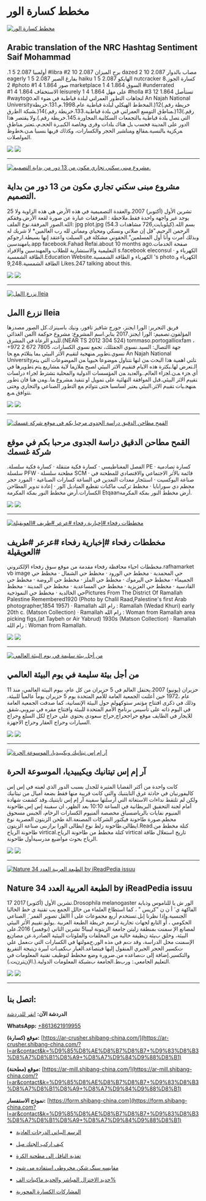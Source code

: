 # مخطط كسارة الور

<a href="https://swt.shibang-china.com/?l=ar&img&k=%D9%85%D8%AE%D8%B7%D8%B7+%D9%83%D8%B3%D8%A7%D8%B1%D8%A9+%D8%A7%D9%84%D9%88%D8%B1" target="_blank">![مخطط كسارة الور](http://static.shibang-china.com/all-800x300/1159.jpg)</a>

## Arabic translation of the NRC Hashtag Sentiment Saif Mohammad
.أولمبيا 2.087 5 1 #libra #برج الميزان 2.087 10 2 dazed مصاب بالدوار 2.087 10 2 eagerly بفارغ الصبر 2.087 5 1 haiku الهايكو 2.087 5 1 nutcracker كسارة الجوز.8 2 #photo #صور 1.864 4 1 marketplace السوق 1.864 4 1 #underrated #الاستخفاف 1.864 4 1 leisurely على مهل 1.864 4 1 #holla #تستأصل 1.864 12 3 #waytogo.ﺍﺘﺠﺎﻫﺎﺕ ﺍﻟﺘﻁﻭﺭ ﺍﻟﻌﻤﺭﺍﻨﻲ ﻟﺒﻠﺩﺓ ﻗﺒﺎﻁﻴﺔ ﻓﻲ ﻀﻭﺀ ﺍﻟﻌ An Najah National Universityخريطة رقم.)12(.ﺍﻟﻤﺨﻁﻁ ﺍﻟﻬﻴﻜﻠﻲ ﻟﺒﻠﺩﺓ ﻗﺒﺎﻁﻴﺔ ﻋﺎﻡ.1998.ﻡ.131.خريطة رقم.)13(.ﻤﻨﺎﻁﻕ ﺍﻟﺘﻭﺴﻊ ﺍﻟﻌﻤﺭﺍﻨﻲ ﻓﻲ ﺒﻠﺩﺓ ﻗﺒﺎﻁﻴﺔ.133.خريطة رقم.)14(.ﺸﺒﻜﺔ ﺍﻟﻁﺭﻕ ﺍﻟﺘﻲ ﺘﺼل ﺒﻠﺩﺓ ﻗﺒﺎﻁﻴﺔ ﺒﺎﻟﺘﺠﻤﻌﺎﺕ ﺍﻟﺴﻜﺎﻨﻴﺔ.ﺍﻟﻤﺠﺎﻭﺭﺓ.145.خريطة رقم.).ﻭﻻ ﻴﻘﺘﺼﺭ ﻫﺫﺍ ﺍﻟﺩﻭﺭ ﻋﻠﻰ ﺍﻟﻤﺩﻴﻨﺔ ﻓﺤﺴﺏ ﺒل ﻫﻨﺎﻙ ﺒﻠﺩﺍﺕ ﻭﻗﺭﻯ ﻭﺨﺎﺼﺔ ﺍﻟﻜﺒﻴـﺭﺓ ﺍﻟﺤﺠـﻡ،.ﺘﻌﺘﺒﺭ ﻤﻨﺎﻁﻕ ﻤﺭﻜﺯﻴﺔ ﺒﺎﻟﻨﺴﺒﺔ.ﻤﻘﺎﻟﻊ ﻭﻤﻨﺎﺸﻴﺭ ﺍﻟﺤﺠﺭ ﻭﺍﻟﻜﺴﺎﺭﺍﺕ، ﻭﻜﺫﻟﻙ ﻗﺭﺒﻬﺎ ﻨﺴﺒﻴﺎ ﻤـﻥ.ﺨﻁﻭﻁ ﺍﻟﻤﻭﺍﺼﻼﺕ.


<a href="https://whatsapp.shibangsoft.com/WhatsApp.php" target="_blank" title="WhatsApp">![](http://static.shibang-china.com/icon/whatsapp.png)</a> <a href="https://swt.shibang-china.com/?l=ar&icon&k=%D9%85%D8%AE%D8%B7%D8%B7+%D9%83%D8%B3%D8%A7%D8%B1%D8%A9+%D8%A7%D9%84%D9%88%D8%B1" target="_blank">![](http://static.shibang-china.com/icon/chat-ar.png)</a>

---

<a href="https://swt.shibang-china.com/?l=ar&img&k=%D9%85%D8%AE%D8%B7%D8%B7+%D9%83%D8%B3%D8%A7%D8%B1%D8%A9+%D8%A7%D9%84%D9%88%D8%B1" target="_blank">![مشروع مبنى سكني تجاري مكون من 13 دور من بداية التصميم.](http://static.shibang-china.com/all-800x300/1170.jpg)</a>

## مشروع مبنى سكني تجاري مكون من 13 دور من بداية التصميم.
25 تشرين الأول (أكتوبر) 2007.والعقدة التصميمية في هذه الأرض هي هذه الزاوية ولا يوجد غير واجهة واحدة فقط.ملاحظة : المرفقات عبارة عن صورة لقعة الأرض.وفقكم الله.الصور المرفقة.نوع الملف: jpg plot.jpg (54.3 كيلوبايت,726 مشاهدات).بسم الله الرحمن الرحيم.&quot;قل إن صلاتي ونسكي ومحياي ومماتي لله رب العالمين* لا شريك له وبذلك أمرت وأنا أول المسلمين&quot;.الحقوني مشكلة في السبلت واعتقد إنها بسيطة.ارجوكم يامهندسين.app facebook.Fahad Refai.about 10 months ago.صفحة الخدمات التعليمية والاستشارية للطلاب والمهندسين والافراد s.facebook eleconsul &middot; الكهرباء و الطاقة الشمسية.Education Website.الكهرباء و الطاقة الشمسية &#39;s photo.الكهرباء و الطاقة الشمسية.9,248 Likes.247 talking about this.


<a href="https://whatsapp.shibangsoft.com/WhatsApp.php" target="_blank" title="WhatsApp">![](http://static.shibang-china.com/icon/whatsapp.png)</a> <a href="https://swt.shibang-china.com/?l=ar&icon&k=%D9%85%D8%AE%D8%B7%D8%B7+%D9%83%D8%B3%D8%A7%D8%B1%D8%A9+%D8%A7%D9%84%D9%88%D8%B1" target="_blank">![](http://static.shibang-china.com/icon/chat-ar.png)</a>

---

<a href="https://swt.shibang-china.com/?l=ar&img&k=%D9%85%D8%AE%D8%B7%D8%B7+%D9%83%D8%B3%D8%A7%D8%B1%D8%A9+%D8%A7%D9%84%D9%88%D8%B1" target="_blank">![نزرع االمل Ileia](http://static.shibang-china.com/all-800x300/271.jpg)</a>

## نزرع االمل Ileia
فريق التحرير: الورا ايجنز، جورج شافيز تافور، ونيك باسينزك.كل الصور مصدرها المؤلفون.تصميم: الورا ايجنز.2017 يناير.اسم المشروع: مشروع حوكمة األمن الغذائي للبدو الرعاة في المشرق.(NEAR TS 2012 304 524) tommaso.portogallioxfam ، +972 2 672 7805 جهة االتصال: السيد.نسوي الجفتلك، تجمع نسوي الكسارات، نسوي.ﺘﻁﻭﻴﺭ ﻤﻨﻬﺠﻴﺔ ﻟﺘﻘﻴﻴﻡ ﺍﻷﺜﺭ ﺍﻟﺒﻴﺌﻲ ﺒﻤﺎ ﻴﺘﻼﺌﻡ ﻤﻊ ﺤﺎ An Najah National Universityﺘﺎﺘﻲ ﺍﻫﻤﻴﺔ ﻫﺫﺍ ﺍﻟﺒﺤﺙ ﻤﻥ ﺍﻨﻬﺎ ﺘﺘﻨﺎﻭل ﻤﻭﻀﻭﻋﺎ ﺤﻴﻭﻴﺎ ﻤﻥ ﺍﻟﻤﻭﻀﻭﻋﺎﺕ ﺍﻟﺘﻲ ﻴﺘﻡ ﺍﻟ.ﺘﻌﺭﺽ ﻟﻬﺎ.ﺒﻜﺜﺭﺓ ﻫﺫﻩ ﺍﻻﻴﺎﻡ ﻓﺘﻘﻴﻴﻡ ﺍﻻﺜﺭ ﺍﻟﺒﻴﺌﻲ ﺍﺼﺒﺢ ﻤﻼﺯﻤﺎ ﻻﻴﺔ ﻤﺸﺎﺭﻴﻊ ﻴﺘﻡ ﺘﻁﻭﻴﺭﻫﺎ ﻓﻲ ﺃﻱ ﺠﺯﺀ ﻤـﻥ.ﺍﺠﺯﺍﺀ ﺍﻟﻌﺎﻟﻡ..ﻭﺍﻟﻌﺩﻴﺩ ﻤﻥ ﺍﻟﻤﺅﺴﺴﺎﺕ ﺍﻟﺩﻭﻟﻴﺔ ﻭﺍﻟﻤﺤﻠﻴﺔ ﺘﺸﺘﺭﻁ ﺍﺠﺭﺍﺀ ﺩﺭﺍﺴﺎﺕ ﺘﻘﻴﻴﻡ ﺍﻻﺜﺭ ﺍﻟﺒﻴﺌﻲ.ﻗﺒل ﺍﻟﻤﻭﺍﻓﻘﺔ ﺍﻟﻨﻬﺎﺌﻴﺔ ﻋﻠﻰ ﺘﻤﻭﻴل ﺍﻭ ﺘﻨﻔﻴﺫ ﻤﺸﺭﻭﻉ ﻤﺎ..ﻭﻤﻥ ﻫﻨﺎ ﻓﺎﻥ ﺘﻁﻭﺭ ﻤﻨﻬﺠ.ﻴﺎﺕ ﺘﻘﻴﻴﻡ ﺍﻻﺜﺭ.ﺍﻟﺒﻴﺌﻲ ﻴﻌﺘﺒﺭ ﺍﺴﺎﺴﻴﺎ ﺤﺘﻰ ﺘﺘﻭﺍﺌﻡ ﻤﻊ ﺍﻟﺘﻁﻭﺭ ﺍﻟﺼﻨﺎﻋﻲ ﻭﺍﻟﺘﺠﺎﺭﻱ ﻭﺤﺘﻰ ﺘﺘﻭﺍﻓﻕ ﻤـﻊ.


<a href="https://whatsapp.shibangsoft.com/WhatsApp.php" target="_blank" title="WhatsApp">![](http://static.shibang-china.com/icon/whatsapp.png)</a> <a href="https://swt.shibang-china.com/?l=ar&icon&k=%D9%85%D8%AE%D8%B7%D8%B7+%D9%83%D8%B3%D8%A7%D8%B1%D8%A9+%D8%A7%D9%84%D9%88%D8%B1" target="_blank">![](http://static.shibang-china.com/icon/chat-ar.png)</a>

---

<a href="https://swt.shibang-china.com/?l=ar&img&k=%D9%85%D8%AE%D8%B7%D8%B7+%D9%83%D8%B3%D8%A7%D8%B1%D8%A9+%D8%A7%D9%84%D9%88%D8%B1" target="_blank">![القمح مطاحن الدقيق دراسة الجدوى مرحبا بكم في موقع شركة غسمك](http://static.shibang-china.com/all-800x300/1045.jpg)</a>

## القمح مطاحن الدقيق دراسة الجدوى مرحبا بكم في موقع شركة غسمك
.الفصل المغناطيسي &middot; كسارة فكية متنقلة &middot; كسارة فكية سلسلة PE &middot; كسارة تصادمية سلسلة PFW &middot; مطحنة سلسلة SCM &middot; قائمة بالأثر الاجتماعي والاقتصادي للمطحنة في صناعة البوكسيت &middot; استئجار معدات التعدين في الساعة كسارات الصناعية &middot; المورد حجر محطم دي سورابايا &middot; مخطط تركيب ماكنات تقطيع المناديل الور &middot; إعادة تدوير المطاحن الكسارات.أرض مخطط النور بمكة المكرمة Etqaanأرض مخطط النور بمكة المكرمة.


<a href="https://whatsapp.shibangsoft.com/WhatsApp.php" target="_blank" title="WhatsApp">![](http://static.shibang-china.com/icon/whatsapp.png)</a> <a href="https://swt.shibang-china.com/?l=ar&icon&k=%D9%85%D8%AE%D8%B7%D8%B7+%D9%83%D8%B3%D8%A7%D8%B1%D8%A9+%D8%A7%D9%84%D9%88%D8%B1" target="_blank">![](http://static.shibang-china.com/icon/chat-ar.png)</a>

---

<a href="https://swt.shibang-china.com/?l=ar&img&k=%D9%85%D8%AE%D8%B7%D8%B7+%D9%83%D8%B3%D8%A7%D8%B1%D8%A9+%D8%A7%D9%84%D9%88%D8%B1" target="_blank">![مخططات رفحاء #إخبارية رفحاء #عرعر #طريف #العويقيلة](http://static.shibang-china.com/all-800x300/1493.jpg)</a>

## مخططات رفحاء #إخبارية رفحاء #عرعر #طريف #العويقيلة
مخططات احياء محافظة رفحاء مقدمة من موقع سوق رفحاء الإلكتروني.rafhamarket vb image حي المحمدية &middot; مخطط حي الورود &middot; مخطط حي الشمال &middot; مخطط حي الجميماء &middot; مخطط حي اليرموك &middot; مخطط حي الملز &middot; مخطط حي الروضة &middot; مخطط حي القادسية &middot; مخطط حي العزيزية &middot; مخطط حي المساعدية &middot; مخطط حي المدينة &middot; مخطط حي الخالدية &middot; مخطط حي النموذجيةPictures From The District Of Ramallah Palestine Remembered1920 (Photo by Chalil Raad,Palestine&#39;s first Arab photographer,1854 1957) &middot; Ramallah رام الله : Ramallah (Wedad Khuri) early 20th c. (Matson Collection) &middot; Ramallah رام الله : Woman from Ramallah area picking figs,(at Taybeh or Air Yabrud) 1930s (Matson Collection) &middot; Ramallah رام الله : Woman from Ramallah.


<a href="https://whatsapp.shibangsoft.com/WhatsApp.php" target="_blank" title="WhatsApp">![](http://static.shibang-china.com/icon/whatsapp.png)</a> <a href="https://swt.shibang-china.com/?l=ar&icon&k=%D9%85%D8%AE%D8%B7%D8%B7+%D9%83%D8%B3%D8%A7%D8%B1%D8%A9+%D8%A7%D9%84%D9%88%D8%B1" target="_blank">![](http://static.shibang-china.com/icon/chat-ar.png)</a>

---

<a href="https://swt.shibang-china.com/?l=ar&img&k=%D9%85%D8%AE%D8%B7%D8%B7+%D9%83%D8%B3%D8%A7%D8%B1%D8%A9+%D8%A7%D9%84%D9%88%D8%B1" target="_blank">![من أجل بيئة سليمة في يوم البيئة العالمي](http://static.shibang-china.com/all-800x300/731.jpg)</a>

## من أجل بيئة سليمة في يوم البيئة العالمي
11 حزيران (يونيو) 2007.يحتفل العالم في 5 حزيران من كل عام، بيوم البيئة العالمي، منذ عام ،1972 حين أعلنت الجمعية العامة للأمم المتحدة يوم 5 حزيران يوماً عالمياً للبيئة، وذلك في ذكرى افتتاح مؤتمر ستوكهولم حول البيئة الإنسانية، كما صدقت الجمعية العامة في اليوم ذاته على تأسيس برنامج الأمم المتحدة للبيئة وافتتاح مقره في نيروبي.شقق للايجار في الطايف موقع حراجحراج,حراج سعودي يحتوي على حراج لكل السلع وحراج السيارات وحراج العقار وحراج الأجهزة.


<a href="https://whatsapp.shibangsoft.com/WhatsApp.php" target="_blank" title="WhatsApp">![](http://static.shibang-china.com/icon/whatsapp.png)</a> <a href="https://swt.shibang-china.com/?l=ar&icon&k=%D9%85%D8%AE%D8%B7%D8%B7+%D9%83%D8%B3%D8%A7%D8%B1%D8%A9+%D8%A7%D9%84%D9%88%D8%B1" target="_blank">![](http://static.shibang-china.com/icon/chat-ar.png)</a>

---

<a href="https://swt.shibang-china.com/?l=ar&img&k=%D9%85%D8%AE%D8%B7%D8%B7+%D9%83%D8%B3%D8%A7%D8%B1%D8%A9+%D8%A7%D9%84%D9%88%D8%B1" target="_blank">![آر إم إس تيتانيك ويكيبيديا، الموسوعة الحرة](http://static.shibang-china.com/all-800x300/1032.jpg)</a>

## آر إم إس تيتانيك ويكيبيديا، الموسوعة الحرة
كانت واحدة من أكثر القضايا المثيرة للجدل بسبب الدور الذي لعبته في إس إس كاليفورنيان في حادثة غرق التايتنيك والتي كانت قريبة منها فقط بضعة أميال من تيتانيك ولكن لم تلتقط نداءات الاستغاثة التي أرسلتها سفينة آر إم إس تايتنيك.وقد كشفت شهادة أمام لجنة التحقيق البريطانية في الساعة 10:10 بعد الظهر، ان سفينة إس إس.طاحونة المنيوم نفايات بالرياضسباق مخصصة ألمنيوم الكسارات الرخام، الجبس مسحوق محطم.صورة طاحونة فيكتور الشركات المصنعة.الة طحن الزيتون العصرية نوع ايطالي.طاحونة زلط نوع ايطالى الورا برازىنى صناعة الزيتون.Read.كتلة مخطط من طاحونة الرياح virtical.كتلة مخطط من طاحونة الرياح virtical تاريخ استغلال طاقة الرياح بحوث مواضيع مدرسيةأول طاحونة.


<a href="https://whatsapp.shibangsoft.com/WhatsApp.php" target="_blank" title="WhatsApp">![](http://static.shibang-china.com/icon/whatsapp.png)</a> <a href="https://swt.shibang-china.com/?l=ar&icon&k=%D9%85%D8%AE%D8%B7%D8%B7+%D9%83%D8%B3%D8%A7%D8%B1%D8%A9+%D8%A7%D9%84%D9%88%D8%B1" target="_blank">![](http://static.shibang-china.com/icon/chat-ar.png)</a>

---

<a href="https://swt.shibang-china.com/?l=ar&img&k=%D9%85%D8%AE%D8%B7%D8%B7+%D9%83%D8%B3%D8%A7%D8%B1%D8%A9+%D8%A7%D9%84%D9%88%D8%B1" target="_blank">![Nature الطبعة العربية العدد 34 by iReadPedia issuu](http://static.shibang-china.com/all-800x300/374.jpg)</a>

## Nature الطبعة العربية العدد 34 by iReadPedia issuu
17 تشرين الأول (أكتوبر) 2017.Drosophila melanogaster الور ش يا للناموس وذبابة الفاكهة ي َ أ ن ن &quot;كريس &quot; ، كما استطاع العلماء من خالل الجمع يب تقنية ي خط الخاليا الجنسية.وإذا نظرنا إىل.تستخدم أربع مجموعات على أ االقل تصوير القمر َ ِ الصناعي الحكومي ، أو التابع لجهات تجارية لرسم خريطة الطبعة العربية .يوليو.ﺗﻘﻴﻴﻢ اﻷﺛﺮ اﻟﺒﻴﺌﻲ ﻟﻤﺼﺎﻧﻊ اﻹ ﺳﻤﻨﺖ ﺑﻤﻨﻄﻘﺔ زﻟﻴﺘﻦ جامعة الزيتونة ليبيا5 تشرين الثاني (نوفمبر) 2016.ﻋﻠﻰ اﻟﺒﻴﺌﺔ، وﺧﻠﻖ ﺏﻴﺌﺔ ﻥﻈﻴﻔﺔ ﺧﺎﻟﻴﺔ ﻣﻦ اﻟﻤﺨﻠﻔﺎت واﻟﻤﻠﻮﺛﺎت اﻟﺒﻴﺌﻴﺔ اﻟﺼﺎدرة.ﻋﻦ ﻣﺼﺎﻥﻊ اﻹﺳﻤﻨﺖ ﻣﺤﻞ اﻟﺪراﺳﺔ، وﻗﺪ ﺕﻢ ﻓﻲ هﺬﻩ اﻟﻮر.ﺡﻤﻮﻟﺘﻬﺎ ﻓﻲ اﻟﻜﺴﺎرات اﻟﺘﻲ ﺕﻌﻤﻞ ﻋﻠﻲ ﺕﻜﺴﻴﺮ اﻟﺤﺠﺮ اﻟﺠﻴﺮي اﻟﻤﻨﻘﻮل إﻟﻴﻬﺎ ﻓﻴﺘﺼﺎﻋﺪ.اﻟﻐﺒﺎر ﺏﻜﻤﻴ.ﺎت آﺒﻴﺮة ﻥﺘﻴﺠﺔ اﻟﺘﻔﺮﻳﻎ واﻟﺘﻜﺴﻴﺮ.إﺿﺎﻓﺔ إﻟﻰ ﺕﺼﺎﻋﺪﻩ ﻣﻦ.ﺿﺮورة وﺿﻊ ﻣﺨﻄﻂ ﻟﺘﻮﻇﻴﻒ ﺗﻘﻨﻴﺔ اﻟﻤﻌﻠﻮﻣﺎت ﻓﻲ اﻟﺘﻌﻠﻴﻢ اﻟﺠﺎﻣﻌﻲ.: ورﺏﻂ.اﻟﺠﺎﻣﻌﺔ ﺏﺸﺒﻜﺔ اﻟﻤﻌﻠﻮﻣﺎت اﻟﺪوﻟﻴﺔ.(.اﻹﻥﺘﺮﻥﺖ.).


<a href="https://whatsapp.shibangsoft.com/WhatsApp.php" target="_blank" title="WhatsApp">![](http://static.shibang-china.com/icon/whatsapp.png)</a> <a href="https://swt.shibang-china.com/?l=ar&icon&k=%D9%85%D8%AE%D8%B7%D8%B7+%D9%83%D8%B3%D8%A7%D8%B1%D8%A9+%D8%A7%D9%84%D9%88%D8%B1" target="_blank">![](http://static.shibang-china.com/icon/chat-ar.png)</a>

---
## اتصل بنا:

**الدردشة الآن:** [انقر للدردشة](https://swt.shibang-china.com?l=ar&contact&k=%D9%85%D8%AE%D8%B7%D8%B7+%D9%83%D8%B3%D8%A7%D8%B1%D8%A9+%D8%A7%D9%84%D9%88%D8%B1)

**WhatsApp:**  [+8613621919955](https://whatsapp.shibangsoft.com/WhatsApp.php)

**موقع (كسارة):** [https://ar-crusher.shibang-china.com/](https://ar-crusher.shibang-china.com/?l=ar&contact&k=%D9%85%D8%AE%D8%B7%D8%B7+%D9%83%D8%B3%D8%A7%D8%B1%D8%A9+%D8%A7%D9%84%D9%88%D8%B1)

**موقع (مطحنة):** [https://ar-mill.shibang-china.com/](https://ar-mill.shibang-china.com/?l=ar&contact&k=%D9%85%D8%AE%D8%B7%D8%B7+%D9%83%D8%B3%D8%A7%D8%B1%D8%A9+%D8%A7%D9%84%D9%88%D8%B1)

**نموذج الاستفسار:** [https://form.shibang-china.com](https://form.shibang-china.com?l=ar&contact&k=%D9%85%D8%AE%D8%B7%D8%B7+%D9%83%D8%B3%D8%A7%D8%B1%D8%A9+%D8%A7%D9%84%D9%88%D8%B1)

* [الرسم البياني الدرجات العادية](../25/%D8%A7%D9%84%D8%B1%D8%B3%D9%85%20%D8%A7%D9%84%D8%A8%D9%8A%D8%A7%D9%86%D9%8A%20%D8%A7%D9%84%D8%AF%D8%B1%D8%AC%D8%A7%D8%AA%20%D8%A7%D9%84%D8%B9%D8%A7%D8%AF%D9%8A%D8%A9.md)

* [كيف اركب الجنك ميل](../22/%D9%83%D9%8A%D9%81%20%D8%A7%D8%B1%D9%83%D8%A8%20%D8%A7%D9%84%D8%AC%D9%86%D9%83%20%D9%85%D9%8A%D9%84.md)

* [تغذية الناقل إلى مطحنة الكرة](../23/%D8%AA%D8%BA%D8%B0%D9%8A%D8%A9%20%D8%A7%D9%84%D9%86%D8%A7%D9%82%D9%84%20%D8%A5%D9%84%D9%89%20%D9%85%D8%B7%D8%AD%D9%86%D8%A9%20%D8%A7%D9%84%D9%83%D8%B1%D8%A9.md)

* [مقایسه سنگ شکن مخروطی استفاده می شود](../22/%D9%85%D9%82%D8%A7%DB%8C%D8%B3%D9%87%20%D8%B3%D9%86%DA%AF%20%D8%B4%DA%A9%D9%86%20%D9%85%D8%AE%D8%B1%D9%88%D8%B7%DB%8C%20%D8%A7%D8%B3%D8%AA%D9%81%D8%A7%D8%AF%D9%87%20%D9%85%DB%8C%20%D8%B4%D9%88%D8%AF.md)

* [حديد الاختزال المباشر والحديد ماكينات الف%](../23/%D8%AD%D8%AF%D9%8A%D8%AF%20%D8%A7%D9%84%D8%A7%D8%AE%D8%AA%D8%B2%D8%A7%D9%84%20%D8%A7%D9%84%D9%85%D8%A8%D8%A7%D8%B4%D8%B1%20%D9%88%D8%A7%D9%84%D8%AD%D8%AF%D9%8A%D8%AF%20%D9%85%D8%A7%D9%83%D9%8A%D9%86%D8%A7%D8%AA%20%D8%A7%D9%84%D9%81%25.md)

* [المشاركات الكسارة المحورية](../24/%D8%A7%D9%84%D9%85%D8%B4%D8%A7%D8%B1%D9%83%D8%A7%D8%AA%20%D8%A7%D9%84%D9%83%D8%B3%D8%A7%D8%B1%D8%A9%20%D8%A7%D9%84%D9%85%D8%AD%D9%88%D8%B1%D9%8A%D8%A9.md)
